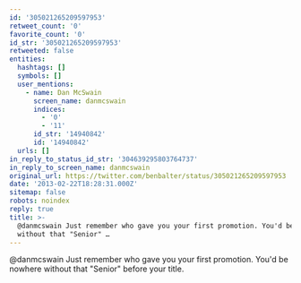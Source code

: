 ```yaml
---
id: '305021265209597953'
retweet_count: '0'
favorite_count: '0'
id_str: '305021265209597953'
retweeted: false
entities:
  hashtags: []
  symbols: []
  user_mentions:
    - name: Dan McSwain
      screen_name: danmcswain
      indices:
        - '0'
        - '11'
      id_str: '14940842'
      id: '14940842'
  urls: []
in_reply_to_status_id_str: '304639295803764737'
in_reply_to_screen_name: danmcswain
original_url: https://twitter.com/benbalter/status/305021265209597953
date: '2013-02-22T18:28:31.000Z'
sitemap: false
robots: noindex
reply: true
title: >-
  @danmcswain Just remember who gave you your first promotion. You'd be nowhere
  without that "Senior" …
---
```


@danmcswain Just remember who gave you your first promotion. You'd be nowhere without that "Senior" before your title.